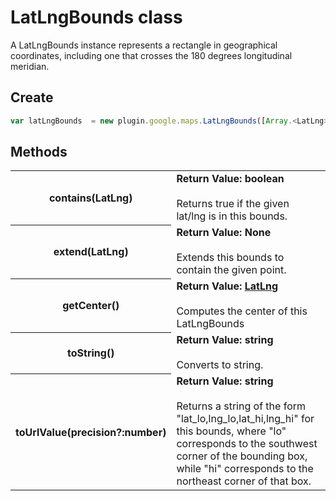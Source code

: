 # LatLngBounds class

A LatLngBounds instance represents a rectangle in geographical coordinates, including one that crosses the 180 degrees longitudinal meridian.

## Create

```js
var latLngBounds  = new plugin.google.maps.LatLngBounds([Array.<LatLng>]);
```

## Methods

<table>
  <tr>
      <th>contains(LatLng)</th>
      <td><b>Return Value:  boolean</b><br><br>
Returns true if the given lat/lng is in this bounds.</td>
  </tr>
  <tr>
      <th>extend(LatLng)</th>
      <td><b>Return Value:  None</b><br><br>
Extends this bounds to contain the given point.</td>
  </tr>
  <tr>
      <th>getCenter()</th>
      <td><b>Return Value:  <a href="../LatLng/README.md">LatLng</a></b><br><br>
Computes the center of this LatLngBounds</td>
  </tr>
  <tr>
      <th>toString()</th>
      <td><b>Return Value:  string</b><br><br>
Converts to string.</td>
  </tr>
  <tr>
      <th>toUrlValue(precision?:number)</th>
      <td><b>Return Value:  string</b><br><br>
Returns a string of the form "lat_lo,lng_lo,lat_hi,lng_hi" for this bounds, where "lo" corresponds to the southwest corner of the bounding box, while "hi" corresponds to the northeast corner of that box.</td>
  </tr>
</table>
